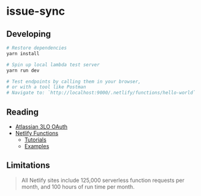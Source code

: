 # issue-sync

## Developing

```bash
# Restore dependencies
yarn install

# Spin up local lambda test server
yarn run dev

# Test endpoints by calling them in your browser,
# or with a tool like Postman
# Navigate to: `http://localhost:9000/.netlify/functions/hello-world`
```

## Reading

- [Atlassian 3LO OAuth](https://developer.atlassian.com/cloud/jira/platform/oauth-2-authorization-code-grants-3lo-for-apps/)
- [Netlify Functions](https://www.netlify.com/docs/functions/)
  - [Tutorials](https://functions.netlify.com/tutorials/)
  - [Examples](https://functions.netlify.com/examples/)

## Limitations

> All Netlify sites include 125,000 serverless function requests per month, and 100 hours of run time per month.
